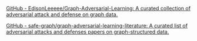 
[GitHub - EdisonLeeeee/Graph-Adversarial-Learning: A curated collection of adversarial attack and defense on graph data.](https://github.com/EdisonLeeeee/Graph-Adversarial-Learning)

[GitHub - safe-graph/graph-adversarial-learning-literature: A curated list of adversarial attacks and defenses papers on graph-structured data.](https://github.com/safe-graph/graph-adversarial-learning-literature)
